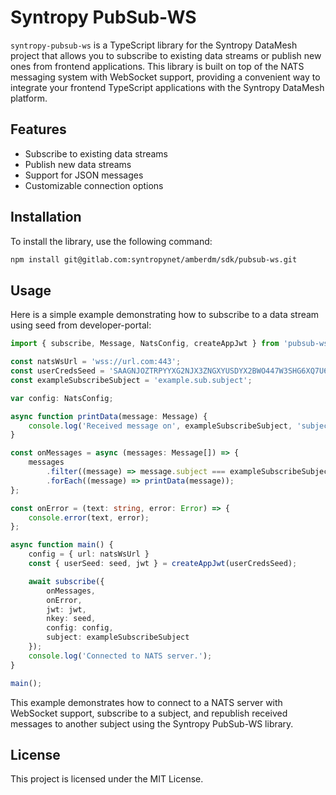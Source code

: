 # Syntropy PubSub-WS

`syntropy-pubsub-ws` is a TypeScript library for the Syntropy DataMesh project that allows you to subscribe to existing data streams or publish new ones from frontend applications. This library is built on top of the NATS messaging system with WebSocket support, providing a convenient way to integrate your frontend TypeScript applications with the Syntropy DataMesh platform.
## Features

- Subscribe to existing data streams
- Publish new data streams
- Support for JSON messages
- Customizable connection options

## Installation

To install the library, use the following command:

```bash
npm install git@gitlab.com:syntropynet/amberdm/sdk/pubsub-ws.git
```

## Usage
Here is a simple example demonstrating how to subscribe to a data stream using seed from developer-portal:

```typescript
import { subscribe, Message, NatsConfig, createAppJwt } from 'pubsub-ws';

const natsWsUrl = 'wss://url.com:443';
const userCredsSeed = 'SAAGNJOZTRPYYXG2NJX3ZNGXYUSDYX2BWO447W3SHG6XQ7U66RWHQ3JUXM';
const exampleSubscribeSubject = 'example.sub.subject';

var config: NatsConfig;

async function printData(message: Message) {
    console.log('Received message on', exampleSubscribeSubject, 'subject');
}

const onMessages = async (messages: Message[]) => {
    messages
        .filter((message) => message.subject === exampleSubscribeSubject)
        .forEach((message) => printData(message));
};

const onError = (text: string, error: Error) => {
    console.error(text, error);
};

async function main() {
    config = { url: natsWsUrl }
    const { userSeed: seed, jwt } = createAppJwt(userCredsSeed);

    await subscribe({
        onMessages,
        onError,
        jwt: jwt,
        nkey: seed,
        config: config,
        subject: exampleSubscribeSubject
    });
    console.log('Connected to NATS server.');
}

main();
```

This example demonstrates how to connect to a NATS server with WebSocket support, subscribe to a subject, and republish received messages to another subject using the Syntropy PubSub-WS library.

## License
This project is licensed under the MIT License.